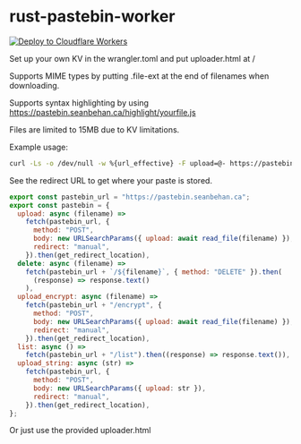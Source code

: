 # rust-pastebin-worker

[![Deploy to Cloudflare Workers](https://deploy.workers.cloudflare.com/button)](https://deploy.workers.cloudflare.com/?url=https://github.com/codebam/pastebin-worker)

Set up your own KV in the wrangler.toml and put uploader.html at /

Supports MIME types by putting .file-ext at the end of filenames when
downloading.

Supports syntax highlighting by using https://pastebin.seanbehan.ca/highlight/yourfile.js

Files are limited to 15MB due to KV limitations.

Example usage:

```sh
curl -Ls -o /dev/null -w %{url_effective} -F upload=@- https://pastebin.seanbehan.ca
```

See the redirect URL to get where your paste is stored.

```javascript
export const pastebin_url = "https://pastebin.seanbehan.ca";
export const pastebin = {
  upload: async (filename) =>
    fetch(pastebin_url, {
      method: "POST",
      body: new URLSearchParams({ upload: await read_file(filename) }),
      redirect: "manual",
    }).then(get_redirect_location),
  delete: async (filename) =>
    fetch(pastebin_url + `/${filename}`, { method: "DELETE" }).then(
      (response) => response.text()
    ),
  upload_encrypt: async (filename) =>
    fetch(pastebin_url + "/encrypt", {
      method: "POST",
      body: new URLSearchParams({ upload: await read_file(filename) }),
      redirect: "manual",
    }).then(get_redirect_location),
  list: async () =>
    fetch(pastebin_url + "/list").then((response) => response.text()),
  upload_string: async (str) =>
    fetch(pastebin_url, {
      method: "POST",
      body: new URLSearchParams({ upload: str }),
      redirect: "manual",
    }).then(get_redirect_location),
};
```

Or just use the provided uploader.html
